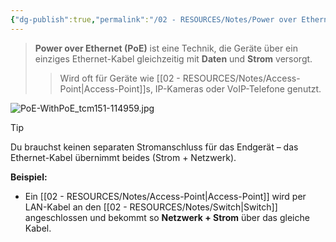 ```yaml
---
{"dg-publish":true,"permalink":"/02 - RESOURCES/Notes/Power over Ethernet/","tags":["GFN/prüfungsrelevant/AP1/vorbereitung","netzwerk"],"noteIcon":"","updated":"2025-03-18T16:24:11.000+01:00"}
---
```


>**Power over Ethernet (PoE)** ist eine Technik, die Geräte über ein einziges Ethernet-Kabel gleichzeitig mit **Daten** und **Strom** versorgt.
>>Wird oft für Geräte wie [[02 - RESOURCES/Notes/Access-Point\|Access-Point]]s, IP-Kameras oder VoIP-Telefone genutzt.

![PoE-WithPoE_tcm151-114959.jpg](/img/user/02%20-%20RESOURCES/Files/PoE-WithPoE_tcm151-114959.jpg)
> [!tip]  
> Du brauchst keinen separaten Stromanschluss für das Endgerät – das Ethernet-Kabel übernimmt beides (Strom + Netzwerk).

**Beispiel:**

- Ein [[02 - RESOURCES/Notes/Access-Point\|Access-Point]] wird per LAN-Kabel an den [[02 - RESOURCES/Notes/Switch\|Switch]] angeschlossen und bekommt so **Netzwerk + Strom** über das gleiche Kabel.